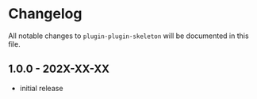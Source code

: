 # Changelog

All notable changes to `plugin-plugin-skeleton` will be documented in this file.

## 1.0.0 - 202X-XX-XX

- initial release

